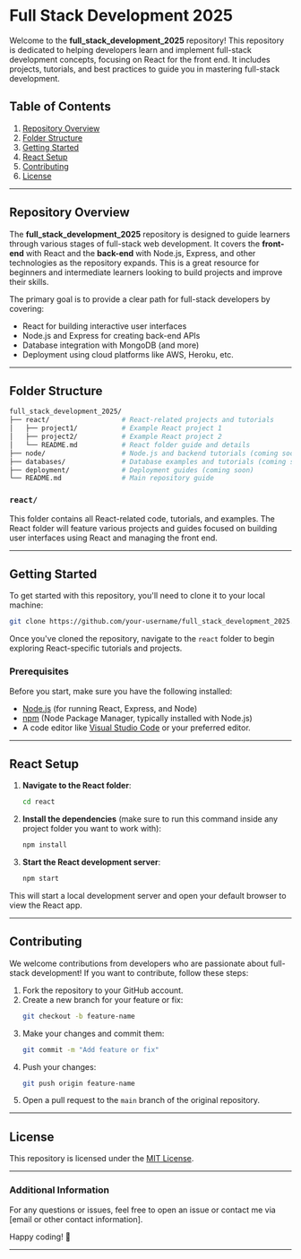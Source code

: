 # Full Stack Development 2025

Welcome to the **full_stack_development_2025** repository! This repository is dedicated to helping developers learn and implement full-stack development concepts, focusing on React for the front end. It includes projects, tutorials, and best practices to guide you in mastering full-stack development.

## Table of Contents

1. [Repository Overview](#repository-overview)
2. [Folder Structure](#folder-structure)
3. [Getting Started](#getting-started)
4. [React Setup](#react-setup)
5. [Contributing](#contributing)
6. [License](#license)

---

## Repository Overview

The **full_stack_development_2025** repository is designed to guide learners through various stages of full-stack web development. It covers the **front-end** with React and the **back-end** with Node.js, Express, and other technologies as the repository expands. This is a great resource for beginners and intermediate learners looking to build projects and improve their skills.

The primary goal is to provide a clear path for full-stack developers by covering:
- React for building interactive user interfaces
- Node.js and Express for creating back-end APIs
- Database integration with MongoDB (and more)
- Deployment using cloud platforms like AWS, Heroku, etc.

---

## Folder Structure

```bash
full_stack_development_2025/
├── react/                  # React-related projects and tutorials
│   ├── project1/           # Example React project 1
│   ├── project2/           # Example React project 2
│   └── README.md           # React folder guide and details
├── node/                   # Node.js and backend tutorials (coming soon)
├── databases/              # Database examples and tutorials (coming soon)
├── deployment/             # Deployment guides (coming soon)
└── README.md               # Main repository guide
```

### `react/`
This folder contains all React-related code, tutorials, and examples. The React folder will feature various projects and guides focused on building user interfaces using React and managing the front end.

---

## Getting Started

To get started with this repository, you'll need to clone it to your local machine:

```bash
git clone https://github.com/your-username/full_stack_development_2025.git
```

Once you've cloned the repository, navigate to the `react` folder to begin exploring React-specific tutorials and projects.

### Prerequisites

Before you start, make sure you have the following installed:

- [Node.js](https://nodejs.org/) (for running React, Express, and Node)
- [npm](https://www.npmjs.com/) (Node Package Manager, typically installed with Node.js)
- A code editor like [Visual Studio Code](https://code.visualstudio.com/) or your preferred editor.

---

## React Setup

1. **Navigate to the React folder**:

    ```bash
    cd react
    ```

2. **Install the dependencies** (make sure to run this command inside any project folder you want to work with):

    ```bash
    npm install
    ```

3. **Start the React development server**:

    ```bash
    npm start
    ```

This will start a local development server and open your default browser to view the React app.

---

## Contributing

We welcome contributions from developers who are passionate about full-stack development! If you want to contribute, follow these steps:

1. Fork the repository to your GitHub account.
2. Create a new branch for your feature or fix:
   ```bash
   git checkout -b feature-name
   ```
3. Make your changes and commit them:
   ```bash
   git commit -m "Add feature or fix"
   ```
4. Push your changes:
   ```bash
   git push origin feature-name
   ```
5. Open a pull request to the `main` branch of the original repository.

---

## License

This repository is licensed under the [MIT License](LICENSE).

---

### Additional Information

For any questions or issues, feel free to open an issue or contact me via [email or other contact information].

Happy coding! 🚀

--- 

